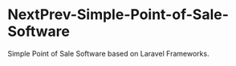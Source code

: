 # NextPrev-Simple-Point-of-Sale-Software
Simple Point of Sale Software based on Laravel Frameworks.
